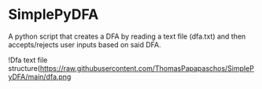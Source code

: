 # SimplePyDFA
A python script that creates a DFA by reading a text file (dfa.txt) and then accepts/rejects user inputs based on said DFA.

!Dfa text file structure(https://raw.githubusercontent.com/ThomasPapapaschos/SimplePyDFA/main/dfa.png



